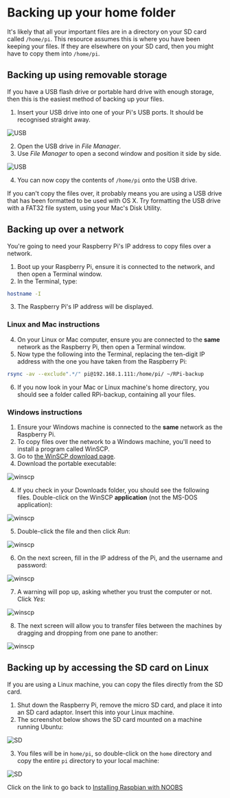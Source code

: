 # Backing up your home folder

It's likely that all your important files are in a directory on your SD card called `/home/pi`. This resource assumes this is where you have been keeping your files. If they are elsewhere on your SD card, then you might have to copy them into `/home/pi`.

## Backing up using removable storage

If you have a USB flash drive or portable hard drive with enough storage, then this is the easiest method of backing up your files.

1. Insert your USB drive into one of your Pi's USB ports. It should be recognised straight away.

  ![USB](images/backup/usb1.png)

2. Open the USB drive in *File Manager*.
3. Use *File Manager* to open a second window and position it side by side.

  ![USB](images/backup/usb2.png)

4. You can now copy the contents of `/home/pi` onto the USB drive.

If you can't copy the files over, it probably means you are using a USB drive that has been formatted to be used with OS X. Try formatting the USB drive with a FAT32 file system, using your Mac's Disk Utility.

## Backing up over a network

You're going to need your Raspberry Pi's IP address to copy files over a network.

1. Boot up your Raspberry Pi, ensure it is connected to the network, and then open a Terminal window.
2. In the Terminal, type:

  ```bash
  hostname -I
  ```

3. The Raspberry Pi's IP address will be displayed.

### Linux and Mac instructions

4. On your Linux or Mac computer, ensure you are connected to the **same** network as the Raspberry Pi, then open a Terminal window.
5. Now type the following into the Terminal, replacing the ten-digit IP address with the one you have taken from the Raspberry Pi:

  ```bash
  rsync -av --exclude".*/" pi@192.168.1.111:/home/pi/ ~/RPi-backup
  ```

6. If you now look in your Mac or Linux machine's home directory, you should see a folder called RPi-backup, containing all your files.

### Windows instructions

1. Ensure your Windows machine is connected to the **same** network as the Raspberry Pi.
1. To copy files over the network to a Windows machine, you'll need to install a program called WinSCP.
2. Go to [the WinSCP download page](http://winscp.net/eng/download.php).
3. Download the portable executable:

  ![winscp](images/backup/winscp1.png)

4. If you check in your Downloads folder, you should see the following files. Double-click on the WinSCP **application** (not the MS-DOS application):

  ![winscp](images/backup/winscp2.png)

5. Double-click the file and then click *Run*:

  ![winscp](images/backup/winscp3.png)

6. On the next screen, fill in the IP address of the Pi, and the username and password:

  ![winscp](images/backup/winscp4.png)

7. A warning will pop up, asking whether you trust the computer or not. Click *Yes*:

  ![winscp](images/backup/winscp5.png)

8. The next screen will allow you to transfer files between the machines by dragging and dropping from one pane to another:

  ![winscp](images/backup/winscp6.png)

## Backing up by accessing the SD card on Linux

If you are using a Linux machine, you can copy the files directly from the SD card.

1. Shut down the Raspberry Pi, remove the micro SD card, and place it into an SD card adaptor. Insert this into your Linux machine.
2. The screenshot below shows the SD card mounted on a machine running Ubuntu:

  ![SD](images/backup/SD1.png)

3. You files will be in `home/pi`, so double-click on the `home` directory and copy the entire `pi` directory to your local machine:

  ![SD](images/backup/SD2.png)

Click on the link to go back to [Installing Raspbian with NOOBS](worksheet.md)
